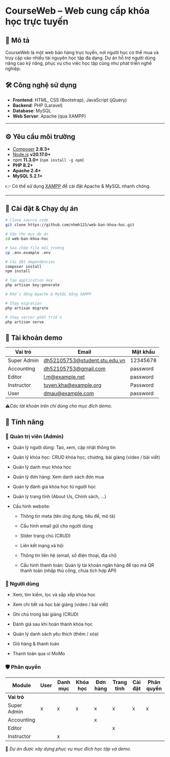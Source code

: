 # CourseWeb – Web cung cấp khóa học trực tuyến

## 📖 Mô tả
CourseWeb là một web bán hàng trực tuyến, nơi người học có thể mua và truy cập vào nhiều tài nguyên học tập đa dạng.
Dự án hỗ trợ người dùng nâng cao kỹ năng, phục vụ cho việc học tập cũng như phát triển nghề nghiệp.

## 🛠️ Công nghệ sử dụng
- **Frontend**: HTML, CSS (Bootstrap), JavaScript (jQuery)
- **Backend**: PHP (Laravel)
- **Database**: MySQL
- **Web Server**: Apache (qua XAMPP)

---

## ⚙️ Yêu cầu môi trường
- [Composer](https://getcomposer.org/download/) **2.8.3+**
- [Node.js](https://nodejs.org/en/download) **v20.17.0+**
- npm **11.3.0+** (`npm install -g npm`)
- **PHP 8.2+**
- **Apache 2.4+**
- **MySQL 5.2.1+**

👉 Có thể sử dụng [XAMPP](https://www.apachefriends.org/download.html) để cài đặt Apache & MySQL nhanh chóng.

---

## 🚀 Cài đặt & Chạy dự án
```bash
# Clone source code
git clone https://github.com/nhmh123/web-ban-khoa-hoc.git

# Vào thư mục dự án
cd web-ban-khoa-hoc

# Sao chép file môi trường
cp .env.example .env

# Cài đặt dependencies
composer install
npm install

# Tạo application key
php artisan key:generate

# Khởi động Apache & MySQL bằng XAMPP

# Chạy migration
php artisan migrate

# Chạy server phát triển
php artisan serve
```

## 🔑 Tài khoản demo

| Vai trò     | Email                             | Mật khẩu  |
|-------------|-----------------------------------|-----------|
| Super Admin | dh52105753@student.stu.edu.vn     | 12345678  |
| Accounting  | dh52105753@gmail.com              | password  |
| Editor      | l.m@example.net                   | password  |
| Instructor  | tuyen.kha@example.org             | Password  |
| User        | dmau@example.com                  | password  |

⚠️*Các tài khoản trên chỉ dùng cho mục đích demo.*

## 📂 Tính năng

### 🔧 Quản trị viên (Admin)

- Quản lý người dùng: Tạo, xem, cập nhật thông tin

- Quản lý khóa học: CRUD khóa học, chương, bài giảng (video / bài viết)

- Quản lý danh mục khóa học

- Quản lý đơn hàng: Xem danh sách đơn mua

- Quản lý đánh giá khóa học từ người học

- Quản lý trang tĩnh (About Us, Chính sách, …)

- Cấu hình website:

    - Thông tin meta (tên ứng dụng, tiêu đề, mô tả)

    - Cấu hình email gửi cho người dùng
    
    - Slider trang chủ (CRUD)
    
    - Liên kết mạng xã hội
    
    - Thông tin liên hệ (email, số điện thoại, địa chỉ)
    
    - Cấu hình thanh toán: Quản lý tài khoản ngân hàng để tạo mã QR thanh toán (nhập thủ công, chưa tích hợp API)

### 👤 Người dùng

- Xem, tìm kiếm, lọc và sắp xếp khóa học

- Xem chi tiết và học bài giảng (video / bài viết)

- Ghi chú trong bài giảng (CRUD)

- Đánh giá sau khi hoàn thành khóa học

- Quản lý danh sách yêu thích (thêm / xóa)

- Giỏ hàng & thanh toán

- Thanh toán qua ví MoMo

### 🛡️ Phân quyền

| Module        | User | Danh mục   | Khóa học | Đơn hàng | Trang tĩnh | Cài đặt | Phân quyền |
|---------------|------|------------|----------|----------|------------|---------|------------|
| **Vai trò**   |      |            |          |          |            |         |            |
| Super Admin   |  x   |        x   |   x      |   x      |      x     |    x    |       x    |
| Accounting    |      |            |          |   x      |            |         |            |
| Editor        |      |            |          |          |      x     |         |            |
| Instructor    |      |        x   |          |          |            |         |            |

📌 *Dự án được xây dựng phục vụ mục đích học tập và demo.*
